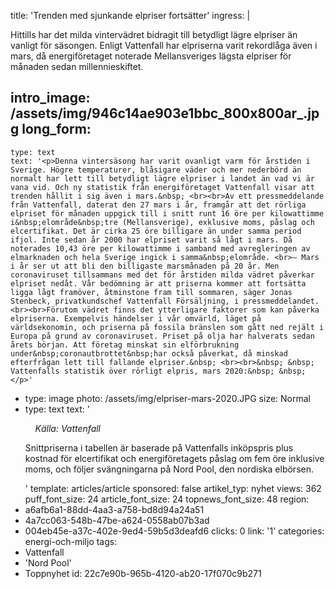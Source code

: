 title: 'Trenden med sjunkande elpriser fortsätter'
ingress: |
  <p>Hittills har det milda vintervädret bidragit till betydligt lägre elpriser än vanligt för säsongen. Enligt Vattenfall har elpriserna varit rekordlåga även i mars, då energiföretaget noterade Mellansveriges lägsta elpriser för månaden sedan millennieskiftet.
  </p>
  
intro_image: /assets/img/946c14ae903e1bbc_800x800ar_.jpg
long_form:
  -
    type: text
    text: '<p>Denna vintersäsong har varit ovanligt varm för årstiden i Sverige. Högre temperaturer, blåsigare väder och mer nederbörd än normalt har lett till betydligt lägre elpriser i landet än vad vi är vana vid. Och ny statistik från energiföretaget Vattenfall visar att trenden hållit i sig även i mars.&nbsp; <br><br>Av ett pressmeddelande från Vattenfall, daterat den 27 mars i år, framgår att det rörliga elpriset för månaden uppgick till i snitt runt 16 öre per kilowattimme i&nbsp;elområde&nbsp;tre (Mellansverige), exklusive moms, påslag och elcertifikat. Det är cirka 25 öre billigare än under samma period ifjol. Inte sedan år 2000 har elpriset varit så lågt i mars. Då noterades 10,43 öre per kilowattimme i samband med avregleringen av elmarknaden och hela Sverige ingick i samma&nbsp;elområde. <br>– Mars i år ser ut att bli den billigaste marsmånaden på 20 år. Men coronaviruset tillsammans med det för årstiden milda vädret påverkar elpriset nedåt. Vår bedömning är att priserna kommer att fortsätta ligga lågt framöver, åtminstone fram till sommaren, säger Jonas Stenbeck, privatkundschef Vattenfall Försäljning, i pressmeddelandet. <br><br>Förutom vädret finns det ytterligare faktorer som kan påverka elpriserna. Exempelvis händelser i vår omvärld, läget på världsekonomin, och priserna på fossila bränslen som gått ned rejält i Europa på grund av coronaviruset. Priset på olja har halverats sedan årets början. Att företag minskat sin elförbrukning under&nbsp;coronautbrottet&nbsp;har också påverkat, då minskad efterfrågan lett till fallande elpriser.&nbsp; <br><br>&nbsp; &nbsp; Vattenfalls statistik över rörligt elpris, mars 2020:&nbsp; &nbsp;</p>'
  -
    type: image
    photo: /assets/img/elpriser-mars-2020.JPG
    size: Normal
  -
    type: text
    text: '<p><i>&nbsp; &nbsp; Källa: Vattenfall&nbsp;</i></p><p>Snittpriserna i tabellen är baserade på Vattenfalls inköpspris plus kostnad för elcertifikat och energiföretagets påslag om fem öre inklusive moms, och följer svängningarna på Nord Pool, den nordiska elbörsen.&nbsp; &nbsp;</p>'
template: articles/article
sponsored: false
artikel_typ: nyhet
views: 362
puff_font_size: 24
article_font_size: 24
topnews_font_size: 48
region:
  - a6afb6a1-88dd-4aa3-a758-bd8d94a24a51
  - 4a7cc063-548b-47be-a624-0558ab07b3ad
  - 004eb45e-a37c-402e-9ed4-59b5d3deafd6
clicks: 0
link: '1'
categories: energi-och-miljo
tags:
  - Vattenfall
  - 'Nord Pool'
  - Toppnyhet
id: 22c7e90b-965b-4120-ab20-17f070c9b271

